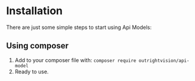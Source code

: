 # Installation
There are just some simple steps to start using Api Models:

## Using composer
1. Add to your composer file with: `composer require outrightvision/api-model`
2. Ready to use.
